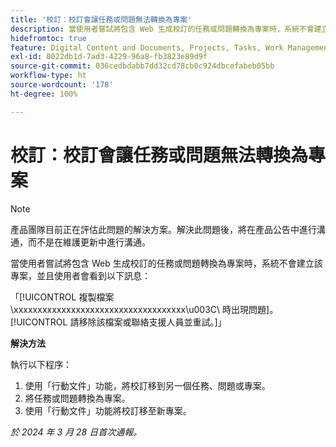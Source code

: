 ```yaml
---
title: '校訂：校訂會讓任務或問題無法轉換為專案'
description: 當使用者嘗試將包含 Web 生成校訂的任務或問題轉換為專案時，系統不會建立該專案，並且使用者會看到一則訊息。此問題有解決方法。
hidefromtoc: true
feature: Digital Content and Documents, Projects, Tasks, Work Management
exl-id: 0022db1d-7ad3-4229-96a8-fb3823e89d9f
source-git-commit: 036cedbdabb7dd32cd78cb0c924dbcefabeb05bb
workflow-type: ht
source-wordcount: '178'
ht-degree: 100%

---
```


# 校訂：校訂會讓任務或問題無法轉換為專案

>[!NOTE]
>
>產品團隊目前正在評估此問題的解決方案。解決此問題後，將在產品公告中進行溝通，而不是在維護更新中進行溝通。

當使用者嘗試將包含 Web 生成校訂的任務或問題轉換為專案時，系統不會建立該專案，並且使用者會看到以下訊息：

「[!UICONTROL 複製檔案 \xxxxxxxxxxxxxxxxxxxxxxxxxxxxxxxxxxxx\u003C\ 時出現問題]。[!UICONTROL 請移除該檔案或聯絡支援人員並重試。]」

**解決方法**

執行以下程序：

1. 使用「行動文件」功能，將校訂移到另一個任務、問題或專案。
2. 將任務或問題轉換為專案。
3. 使用「行動文件」功能將校訂移至新專案。

_於 2024 年 3 月 28 日首次通報。_

